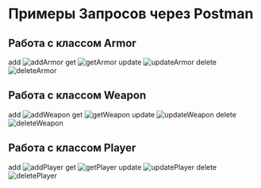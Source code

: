 # Примеры Запросов через Postman
## Работа с классом Armor
add
![addArmor](https://github.com/Nexnon/SimpleRPG/assets/78252490/2a72f3ed-e8e3-4a5c-a27e-a0a2fb870fc2)
get
![getArmor](https://github.com/Nexnon/SimpleRPG/assets/78252490/3283e400-6c88-4758-92a0-48ceda4ff9b5)
update
![updateArmor](https://github.com/Nexnon/SimpleRPG/assets/78252490/717db0d9-ee96-462e-96a5-8b9eace76385)
delete
![deleteArmor](https://github.com/Nexnon/SimpleRPG/assets/78252490/896bafcd-f817-4d1b-bcb1-78521422cc5c)
## Работа с классом Weapon
add
![addWeapon](https://github.com/Nexnon/SimpleRPG/assets/78252490/2a33367c-c3f4-48cd-8e2c-1aff51989eb6)
get
![getWeapon](https://github.com/Nexnon/SimpleRPG/assets/78252490/0e151920-39e7-402d-80c7-8c3ded3d29a3)
update
![updateWeapon](https://github.com/Nexnon/SimpleRPG/assets/78252490/cc11b024-2371-4e34-bed4-165ef0c5a459)
delete
![deleteWeapon](https://github.com/Nexnon/SimpleRPG/assets/78252490/2710a29c-cf15-41ec-a43d-67a009263873)
## Работа с классом Player
add
![addPlayer](https://github.com/Nexnon/SimpleRPG/assets/78252490/3a79c7f5-9c6f-4408-b9ba-375f54e6e419)
get
![getPlayer](https://github.com/Nexnon/SimpleRPG/assets/78252490/70a33385-81f4-4b82-bb95-ce025ef6a347)
update
![updatePlayer](https://github.com/Nexnon/SimpleRPG/assets/78252490/27f2663b-34d5-494c-a3c2-6df445e71437)
delete
![deletePlayer](https://github.com/Nexnon/SimpleRPG/assets/78252490/0e726bcf-6f4c-4bc5-a0d2-863ae1217651)
